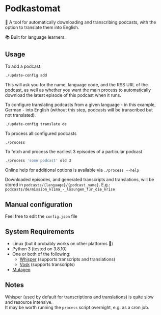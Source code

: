 # Podkastomat

🧰 A tool for automatically downloading and transcribing podcasts, with the option to translate them into English.

📚 Built for language learners.

## Usage

To add a podcast:

```sh
./update-config add
```

This will ask you for the name, language code, and the RSS URL of the podcast, as well as whether you want the main process to automatically download the latest episode of this podcast when it runs.

To configure translating podcasts from a given language - in this example, German - into English (without this step, podcasts will be transcribed but not translated).

```sh
./update-config translate de
```

To process all configured podcasts

```sh
./process
```

To fetch and process the earliest 3 episodes of a particular podcast

```sh
./process 'some podcast' old 3
```

Online help for additional options is available via `./process --help`

Downloaded episodes, and generated transcripts and translations, will be stored in `podcasts/{language}/{podcast_name}`.
E.g.: `podcasts/de/mission_klima_-_lösungen_für_die_krise`

## Manual configuration

Feel free to edit the `config.json` file

## System Requirements

* Linux (but it probably works on other platforms 🤷)
* Python 3 (tested on 3.8.10)
* One or both of the following:
  * [Whisper](https://github.com/openai/whisper/) (supports transcripts and translations)
  * [Vosk](https://alphacephei.com/vosk/install#python-installation-from-pypi) (supports transcripts)
* [Mutagen](https://pypi.org/project/mutagen/)

## Notes

Whisper (used by default for transcriptions and translations) is quite slow and resource intensive.  
It may be worth running the `process` script overnight, e.g. as a cron job.
